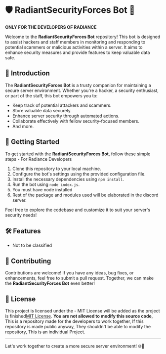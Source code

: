 # 🛡️ RadiantSecurityForces Bot 🤖

**ONLY FOR THE DEVELOPERS OF RADIANCE**

Welcome to the **RadiantSecurityForces Bot** repository! This bot is designed to assist hackers and staff members in monitoring and responding to potential scammers or malicious activities within a server. It aims to enhance security measures and provide features to keep valuable data safe.

## 🚀 Introduction

The **RadiantSecurityForces Bot** is a trusty companion for maintaining a secure server environment. Whether you're a hacker, a security enthusiast, or part of the staff, this bot empowers you to:

- Keep track of potential attackers and scammers.
- Store valuable data securely.
- Enhance server security through automated actions.
- Collaborate effectively with fellow security-focused members.
- And more.

## 📖 Getting Started

To get started with the **RadiantSecurityForces Bot**, follow these simple steps - For Radiance Developers

1. Clone this repository to your local machine.
2. Configure the bot's settings using the provided configuration file.
3. Install the necessary dependencies using `npm install`.
4. Run the bot using `node index.js`.
5. You must have node installed
6. Rest of the package and modules used will be elaborated in the discord server.

Feel free to explore the codebase and customize it to suit your server's security needs!

## 🛠️ Features

- Not to be classified

## 🤖 Contributing

Contributions are welcome! If you have any ideas, bug fixes, or enhancements, feel free to submit a pull request. Together, we can make the **RadiantSecurityForces Bot** even better!

## 📄 License

This project is licensed under the - MIT License will be added as the project is finished[MIT License](LICENSE). **You are not allowed to modify this source code**, This is a repository made for the developers to work together, If this repository is made public anyway, They shouldn't be able to modify the repository, This is an individual Project. 

---

Let's work together to create a more secure server environment! 🌐💼
